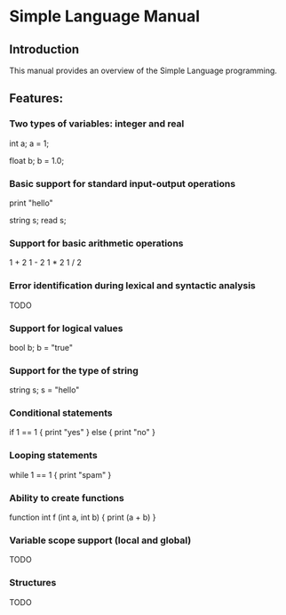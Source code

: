 # Simple Language Manual
## Introduction
This manual provides an overview of the Simple Language programming.
## Features:

### Two types of variables: integer and real

int a;
a = 1;

float b;
b = 1.0;

### Basic support for standard input-output operations

print "hello"

string s;
read s;

### Support for basic arithmetic operations

1 + 2
1 - 2
1 * 2
1 / 2

### Error identification during lexical and syntactic analysis

TODO

### Support for logical values

bool b;
b = "true"

### Support for the type of string

string s;
s = "hello"

### Conditional statements

if 1 == 1 {
    print "yes"
} else {
    print "no"
}

### Looping statements

while 1 == 1 {
    print "spam"
}

### Ability to create functions

function int f (int a, int b) {
    print (a + b)
}

### Variable scope support (local and global)

TODO

### Structures

TODO